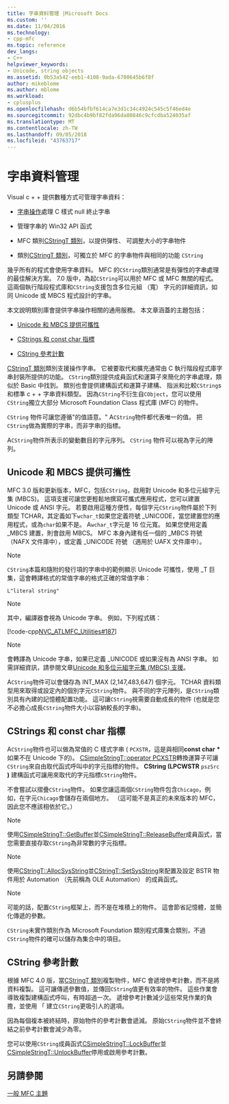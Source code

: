 ```yaml
---
title: 字串資料管理 |Microsoft Docs
ms.custom: ''
ms.date: 11/04/2016
ms.technology:
- cpp-mfc
ms.topic: reference
dev_langs:
- C++
helpviewer_keywords:
- Unicode, string objects
ms.assetid: 0b53a542-eeb1-4108-9ada-6700645b6f8f
author: mikeblome
ms.author: mblome
ms.workload:
- cplusplus
ms.openlocfilehash: d6b54bfbf614ca7e3d1c34c4924c545c5f46ed4e
ms.sourcegitcommit: 92dbc4b9bf82fda96da80846c9cfcdba524035af
ms.translationtype: MT
ms.contentlocale: zh-TW
ms.lasthandoff: 09/05/2018
ms.locfileid: "43763717"
---
```

# <a name="string-data-management"></a>字串資料管理

Visual c + + 提供數種方式可管理字串資料：

- [字串操作](../c-runtime-library/string-manipulation-crt.md)處理 C 樣式 null 終止字串

- 管理字串的 Win32 API 函式

- MFC 類別[CStringT 類別](../atl-mfc-shared/reference/cstringt-class.md)，以提供彈性、 可調整大小的字串物件

- 類別[CStringT 類別](../atl-mfc-shared/reference/cstringt-class.md)，可獨立於 MFC 的字串物件與相同的功能 `CString`

幾乎所有的程式會使用字串資料。 MFC 的`CString`類別通常是有彈性的字串處理的最佳解決方案。 7.0 版中，為起`CString`可以用於 MFC 或 MFC 無關的程式。 這兩個執行階段程式庫和`CString`支援包含多位元組 （寬） 字元的詳細資訊，如同 Unicode 或 MBCS 程式設計的字串。

本文說明類別庫會提供字串操作相關的通用服務。 本文章涵蓋的主題包括：

- [Unicode 和 MBCS 提供可攜性](#_core_unicode_and_mbcs_provide_portability)

- [CStrings 和 const char 指標](#_core_cstrings_and_const_char_pointers)

- [CString 參考計數](#_core_cstring_reference_counting)

[CStringT 類別](../atl-mfc-shared/reference/cstringt-class.md)類別支援操作字串。 它被要取代和擴充通常由 C 執行階段程式庫字串封裝所提供的功能。 `CString`類別提供成員函式和運算子來簡化的字串處理，類似於 Basic 中找到。 類別也會提供建構函式和運算子建構、 指派和比較`CString`s 和標準 c + + 字串資料類型。 因為`CString`不衍生自`CObject`，您可以使用`CString`獨立大部分 Microsoft Foundation Class 程式庫 (MFC) 的物件。

`CString` 物件可讓您遵循"的值語意。" A`CString`物件都代表唯一的值。 把`CString`做為實際的字串，而非字串的指標。

A`CString`物件所表示的變動數目的字元序列。 `CString` 物件可以視為字元的陣列。

##  <a name="_core_unicode_and_mbcs_provide_portability"></a> Unicode 和 MBCS 提供可攜性

MFC 3.0 版和更新版本，MFC，包括`CString`，啟用對 Unicode 和多位元組字元集 (MBCS)。 這項支援可讓您更輕鬆地撰寫可攜式應用程式，您可以建置 Unicode 或 ANSI 字元。 若要啟用這種方便性，每個字元`CString`物件屬於下列類型 TCHAR，其定義如下`wchar_t`如果您定義符號 _UNICODE，當您建置您的應用程式，或為`char`如果不是。 A`wchar_t`字元是 16 位元寬。 如果您使用定義 _MBCS 建置，則會啟用 MBCS。 MFC 本身內建有任一個的 _MBCS 符號 （NAFX 文件庫中），或定義 _UNICODE 符號 （適用於 UAFX 文件庫中）。

> [!NOTE]
>  `CString`本篇和隨附的發行項的字串中的範例顯示 Unicode 可攜性，使用 _T 巨集，這會轉譯格式的常值字串的格式正確的常值字串：

`L"literal string"`

> [!NOTE]
>  其中，編譯器會視為 Unicode 字串。 例如，下列程式碼：

[!code-cpp[NVC_ATLMFC_Utilities#187](../atl-mfc-shared/codesnippet/cpp/string-data-management_1.cpp)]

> [!NOTE]
>  會轉譯為 Unicode 字串，如果已定義 _UNICODE 或如果沒有為 ANSI 字串。 如需詳細資訊，請參閱文章[Unicode 和多位元組字元集 (MBCS) 支援](../atl-mfc-shared/unicode-and-multibyte-character-set-mbcs-support.md)。

A`CString`物件可以會儲存為 INT_MAX (2,147,483,647) 個字元。 TCHAR 資料類型用來取得或設定內的個別字元`CString`物件。 與不同的字元陣列，是`CString`類別具有內建的記憶體配置功能。 這可讓`CString`視需要自動成長的物件 (也就是您不必擔心成長`CString`物件大小以容納較長的字串)。

##  <a name="_core_cstrings_and_const_char_pointers"></a> CStrings 和 const char 指標

A`CString`物件也可以做為常值的 C 樣式字串 ( `PCXSTR`，這是與相同**const char** <strong>\*</strong>如果不在 Unicode 下的)。 [CSimpleStringT::operator PCXSTR](../atl-mfc-shared/reference/csimplestringt-class.md#operator_pcxstr)轉換運算子可讓`CString`來自由取代函式呼叫中的字元指標的物件。 **CString (LPCWSTR** `pszSrc` **)** 建構函式可讓用來取代的字元指標`CString`物件。

不會嘗試以摺疊`CString`物件。 如果您讓這兩個`CString`物件包含`Chicago`，例如，在字元`Chicago`會儲存在兩個地方。 （這可能不是真正的未來版本的 MFC，因此您不應該相依於它。）

> [!NOTE]
>  使用[CSimpleStringT::GetBuffer](../atl-mfc-shared/reference/csimplestringt-class.md#getbuffer)並[CSimpleStringT::ReleaseBuffer](../atl-mfc-shared/reference/csimplestringt-class.md#releasebuffer)成員函式，當您需要直接存取`CString`為非常數的字元指標。

> [!NOTE]
>  使用[CStringT::AllocSysString](../atl-mfc-shared/reference/cstringt-class.md#allocsysstring)並[CStringT::SetSysString](../atl-mfc-shared/reference/cstringt-class.md#setsysstring)來配置及設定 BSTR 物件用於 Automation （先前稱為 OLE Automation） 的成員函式。

> [!NOTE]
>  可能的話，配置`CString`框架上，而不是在堆積上的物件。 這會節省記憶體，並簡化傳遞的參數。

`CString`未實作類別作為 Microsoft Foundation 類別程式庫集合類別，不過`CString`物件的確可以儲存為集合中的項目。

##  <a name="_core_cstring_reference_counting"></a> CString 參考計數

根據 MFC 4.0 版，當[CStringT 類別](../atl-mfc-shared/reference/cstringt-class.md)複製物件，MFC 會遞增參考計數，而不是將資料複製。 這可讓傳遞參數值，並傳回`CString`值更有效率的物件。 這些作業會導致複製建構函式呼叫，有時超過一次。 遞增參考計數減少這些常見作業的負擔，並使用 「 建立`CString`更吸引人的選項。

因為每個複本被終結時，原始物件的參考計數會遞減。 原始`CString`物件並不會終結之前參考計數會減少為零。

您可以使用`CString`成員函式[CSimpleStringT::LockBuffer](../atl-mfc-shared/reference/csimplestringt-class.md#lockbuffer)並[CSimpleStringT::UnlockBuffer](../atl-mfc-shared/reference/csimplestringt-class.md#unlockbuffer)停用或啟用參考計數。

## <a name="see-also"></a>另請參閱

[一般 MFC 主題](../mfc/general-mfc-topics.md)

